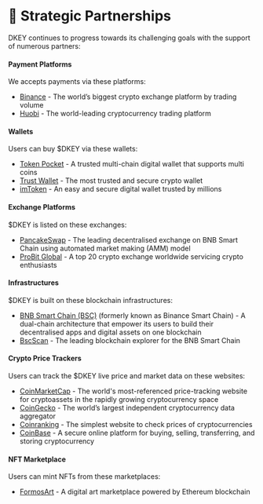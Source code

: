 # 🤝 Strategic Partnerships

DKEY continues to progress towards its challenging goals with the support of numerous partners:



#### Payment Platforms&#x20;

We accepts payments via these platforms:&#x20;

* [Binance](https://www.binance.com/) - The world’s biggest crypto exchange platform by trading volume&#x20;
* [Huobi](https://www.huobi.com/en-us/) - The world-leading cryptocurrency trading platform&#x20;



#### Wallets&#x20;

Users can buy $DKEY via these wallets:&#x20;

* [Token Pocket](https://www.tokenpocket.pro/) - A trusted multi-chain digital wallet that supports multi coins&#x20;
* [Trust Wallet](https://trustwallet.com/) - The most trusted and secure crypto wallet&#x20;
* [imToken](https://token.im/) - An easy and secure digital wallet trusted by millions&#x20;



#### Exchange Platforms&#x20;

$DKEY is listed on these exchanges:&#x20;

* [PancakeSwap](https://pancakeswap.finance/info/token/0xf3ed4770e6efe9168c3f2f50a6d9d0f97a550df1) - The leading decentralised exchange on BNB Smart Chain using automated market making (AMM) model&#x20;
* [ProBit Global](https://www.probit.com/app/exchange/DKEY-USDT) - A top 20 crypto exchange worldwide servicing crypto enthusiasts&#x20;



#### Infrastructures&#x20;

$DKEY is built on these blockchain infrastructures:&#x20;

* [BNB Smart Chain (BSC)](https://www.bnbchain.world/en/smartChain) (formerly known as Binance Smart Chain) - A dual-chain architecture that empower its users to build their decentralised apps and digital assets on one blockchain&#x20;
* [BscScan](https://bscscan.com/token/0xf3ed4770e6efe9168c3f2f50a6d9d0f97a550df1) - The leading blockchain explorer for the BNB Smart Chain&#x20;



#### Crypto Price Trackers&#x20;

Users can track the $DKEY live price and market data on these websites:&#x20;

* [CoinMarketCap](https://coinmarketcap.com/currencies/dkey-bank/) - The world's most-referenced price-tracking website for cryptoassets in the rapidly growing cryptocurrency space&#x20;
* [CoinGecko](https://www.coingecko.com/en/coins/dkey-bank) - The world’s largest independent cryptocurrency data aggregator &#x20;
* [Coinranking](https://coinranking.com/coin/E8rWjAxcb+dkeybank-dkey) - The simplest website to check prices of cryptocurrencies &#x20;
* [CoinBase](https://www.coinbase.com/price/dkey-bank) - A secure online platform for buying, selling, transferring, and storing cryptocurrency&#x20;



#### NFT Marketplace&#x20;

Users can mint NFTs from these marketplaces:&#x20;

* [FormosArt](https://www.formosart.io/store/dkey) - A digital art marketplace powered by Ethereum blockchain&#x20;




